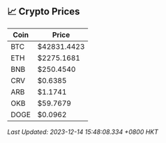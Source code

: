 ## 📈 Crypto Prices

| Coin | Price |
| ---- | ----- |
| BTC | $42831.4423 |
| ETH | $2275.1681 |
| BNB | $250.4540 |
| CRV | $0.6385 |
| ARB | $1.1741 |
| OKB | $59.7679 |
| DOGE | $0.0962 |

_Last Updated: 2023-12-14 15:48:08.334 +0800 HKT_